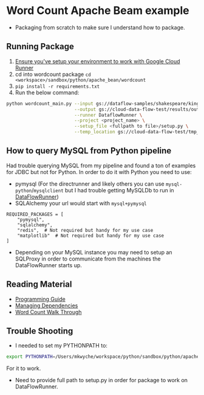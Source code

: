 # Word Count Apache Beam example

* Packaging from scratch to make sure I understand how to package.

## Running Package

1. [Ensure you've setup your environment to work with Google Cloud Runner](https://cloud.google.com/dataflow/docs/quickstarts/quickstart-pythons)
2. cd into wordcount package `cd <workspace>/sandbox/python/apache_bean/wordcount`
2. `pip install -r requirements.txt`
3. Run the below command:
```bash
python wordcount_main.py --input gs://dataflow-samples/shakespeare/kinglear.txt \
                         --output gs://cloud-data-flow-test/results/output \
                         --runner DataflowRunner \
                         --project <project_name> \
                         --setup_file <fullpath to file>/setup.py \
                         --temp_location gs://cloud-data-flow-test/tmp_sandbox/output
```

## How to query MySQL from Python pipeline

Had trouble querying MySQL from my pipeline and found a ton of examples for JDBC but not for Python. In order to do it
with Python you need to use:

* pymysql (For the directrunner and likely others you can use `mysql-python`/`mysqlclient` but I had trouble getting MySQLDb
to run in [DataFlowRunner](https://stackoverflow.com/questions/56202734/python-mysql-in-cloud-dataflowrunner/56206596#56206596))
* SQLAlchemy your url would start with `mysql+pymysql`
```
REQUIRED_PACKAGES = [
    "pymysql",
    "sqlalchemy",
    "redis",  # Not required but handy for my use case
    "matplotlib"  # Not required but handy for my use case 
]
```
* Depending on your MySQL instance you may need to setup an SQLProxy in order to communicate from
the machines the DataFlowRunner starts up.

## Reading Material

* [Programming Guide](https://beam.apache.org/documentation/programming-guide/)
* [Managing Dependencies]((https://beam.apache.org/documentation/sdks/python-pipeline-dependencies/))
* [Word Count Walk Through](https://beam.apache.org/get-started/wordcount-example/)

## Trouble Shooting

* I needed to set my PYTHONPATH to:

```bash
export PYTHONPATH=/Users/mkwyche/workspace/python/sandbox/python/apache_beam/wordcount
```

For it to work.

* Need to provide full path to setup.py in order for package to work on DataFlowRunner.